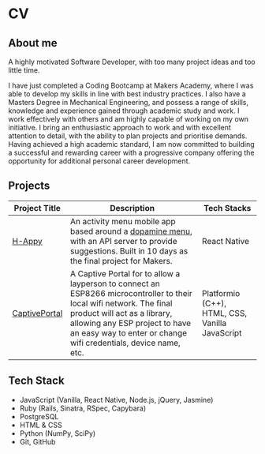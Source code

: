 # CV

## About me

A highly motivated Software Developer, with too many project ideas and too little time.

I have just completed a Coding Bootcamp at Makers Academy, where I was able to develop my skills in line with best industry practices. I also have a Masters Degree in Mechanical Engineering, and possess a range of skills, knowledge and experience gained through academic study and work. I work effectively with others and am highly capable of working on my own initiative. I bring an enthusiastic approach to work and with excellent attention to detail, with the ability to plan projects and prioritise demands. Having achieved a high academic standard, I am now committed to building a successful and rewarding career with a progressive company offering the opportunity for additional personal career development.


## Projects

Project Title| Description | Tech Stacks
| --- | --- | --- |
| [H-Appy](https://github.com/peter-james-allen/h-appy-client) | An activity menu mobile app based around a [dopamine menu](https://www.youtube.com/watch?v=-6WCkTwW6xg), with an API server to provide suggestions. Built in 10 days as the final project for Makers. | React Native |
|[CaptivePortal](https://github.com/jgumoes/CaptivePortal) | A Captive Portal for to allow a layperson to connect an ESP8266 microcontroller to their local wifi network. The final product will act as a library, allowing any ESP project to have an easy way to enter or change wifi credentials, device name, etc. | Platformio (C++), HTML, CSS, Vanilla JavaScript |

## Tech Stack

* JavaScript (Vanilla, React Native, Node.js, jQuery, Jasmine)
* Ruby (Rails, Sinatra, RSpec, Capybara)
* PostgreSQL
* HTML & CSS
* Python (NumPy, SciPy)
* Git, GitHub
